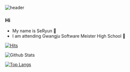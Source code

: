 ![header](https://capsule-render.vercel.app/api?type=Rect&color=timeGradient&height=300&section=header&text=Yang%20SeRyun&fontSize=90)



### Hi
* My name is SeRyun 👋
* I am attending Gwangju Software Meister High School 🏫

<!--
**yangseryun/yangseryun** is a ✨ _special_ ✨ repository because its `README.md` (this file) appears on your GitHub profile.

Here are some ideas to get you started:

- 🔭 I’m currently working on ...
- 🌱 I’m currently learning ...
- 👯 I’m looking to collaborate on ...
- 🤔 I’m looking for help with ...
- 💬 Ask me about ...
- 📫 How to reach me: ...
- 😄 Pronouns: ...
- ⚡ Fun fact: ...
-->

[![Hits](https://hits.seeyoufarm.com/api/count/incr/badge.svg?url=https%3A%2F%2Fgithub.com%2Fyangseryun&count_bg=%23FF9BC7&title_bg=%23878787&icon=&icon_color=%23CBCBCB&title=hits&edge_flat=false)](https://hits.seeyoufarm.com)

![Github Stats](https://github-readme-stats.vercel.app/api?username=yangseryun&show_icons=true)

[![Top Langs](https://github-readme-stats.vercel.app/api/top-langs/?username=yangseryun&layout=compact)](https://github.com/yangseryun/github-readme-stats)





